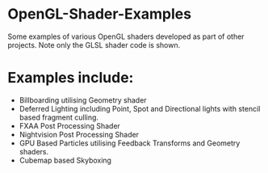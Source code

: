 # OpenGL-Shader-Examples
Some examples of various OpenGL shaders developed as part of other projects. Note only the GLSL shader code is shown.

# Examples include:
+ Billboarding utilising Geometry shader
+ Deferred Lighting including Point, Spot and Directional lights with stencil based fragment culling.
+ FXAA Post Processing Shader
+ Nightvision Post Processing Shader
+ GPU Based Particles utilising Feedback Transforms and Geometry shaders.
+ Cubemap based Skyboxing